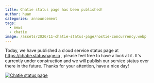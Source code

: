 ```yaml
---
title: Chatie status page has been published!
author: huan
categories: announcement
tags:
  - news
  - chatie
image: /assets/2020/11-chatie-status-page/hostie-concurrency.webp
---
```


Today, we have published a cloud service status page at <https://chatie.statuspage.io> , please feel free to have a look at it. It's currently under construction and we will publish our service status over there in the future. Thanks for your attention, have a nice day!

[![Chatie status page](/assets/2020/11-chatie-status-page/chatie-status.webp)](https://chatie.statuspage.io)
